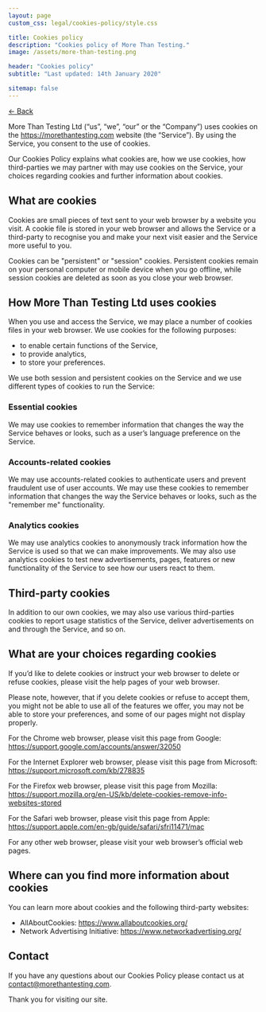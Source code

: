 ```yaml
---
layout: page
custom_css: legal/cookies-policy/style.css

title: Cookies policy
description: "Cookies policy of More Than Testing."
image: /assets/more-than-testing.png

header: "Cookies policy"
subtitle: "Last updated: 14th January 2020"

sitemap: false
---
```


<a href="/legal/" class="small-link">&larr; Back</a>

More Than Testing Ltd (“us”, “we”, “our” or the “Company”) uses cookies on the <https://morethantesting.com> website (the “Service”). By using the Service, you consent to the use of cookies.

Our Cookies Policy explains what cookies are, how we use cookies, how third-parties we may partner with may use cookies on the Service, your choices regarding cookies and further information about cookies.


## What are cookies

Cookies are small pieces of text sent to your web browser by a website you visit. A cookie file is stored in your
web browser and allows the Service or a third-party to recognise you and make your next visit easier and the Service more useful to you.

Cookies can be "persistent" or "session" cookies. Persistent cookies remain on your personal computer or mobile device when you go offline, while session cookies are deleted as soon as you close your web browser.


## How More Than Testing Ltd uses cookies

When you use and access the Service, we may place a number of cookies files in your web browser. We use cookies for the following purposes:

* to enable certain functions of the Service,
* to provide analytics,
* to store your preferences.

We use both session and persistent cookies on the Service and we use different types of cookies to run the Service:

### Essential cookies

We may use cookies to remember information that changes the way the Service behaves or looks, such as a user’s language preference on the Service.

### Accounts-related cookies

We may use accounts-related cookies to authenticate users and prevent fraudulent use of user accounts. We may use these cookies to remember information that changes the way the Service behaves or looks, such as the "remember me" functionality.

### Analytics cookies

We may use analytics cookies to anonymously track information how the Service is used so that we can make improvements. We may also use analytics cookies to test new advertisements, pages, features or new functionality of the Service to see how our users react to them.


## Third-party cookies

In addition to our own cookies, we may also use various third-parties cookies to report usage statistics of the Service, deliver advertisements on and through the Service, and so on.


## What are your choices regarding cookies

If you’d like to delete cookies or instruct your web browser to delete or refuse cookies, please visit the help pages of your web browser.

Please note, however, that if you delete cookies or refuse to accept them, you might not be able to use all of the features we offer, you may not be able to store your preferences, and some of our pages might not display properly.

For the Chrome web browser, please visit this page from Google: <https://support.google.com/accounts/answer/32050>

For the Internet Explorer web browser, please visit this page from Microsoft: <https://support.microsoft.com/kb/278835>

For the Firefox web browser, please visit this page from Mozilla: <https://support.mozilla.org/en-US/kb/delete-cookies-remove-info-websites-stored>


For the Safari web browser, please visit this page from Apple: <https://support.apple.com/en-gb/guide/safari/sfri11471/mac>

For any other web browser, please visit your web browser’s official web pages.


## Where can you find more information about cookies

You can learn more about cookies and the following third-party websites:

* AllAboutCookies: <https://www.allaboutcookies.org/>
* Network Advertising Initiative: <https://www.networkadvertising.org/>


## Contact

If you have any questions about our Cookies Policy please contact us at <contact@morethantesting.com>.

Thank you for visiting our site.
